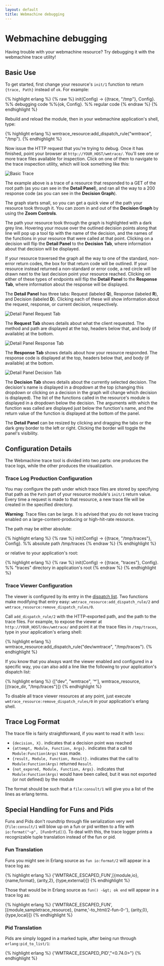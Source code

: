 ```yaml
---
layout: default
title: Webmachine debugging
---
```

# Webmachine debugging

Having trouble with your webmachine resource?  Try debugging it with
the webmachine trace utility!

## Basic Use

To get started, first change your resource's `init/1`
function to return `{trace, Path}` instead of `ok`. For example:

{% highlight erlang %}
{% raw %}
init(Config) ->
   {{trace, "/tmp"}, Config}.  %% debugging code
   %%{ok, Config}.             %% regular code
{% endraw %}
{% endhighlight %}


Rebuild and reload the module, then in your webmachine application's
shell, type:

{% highlight erlang %}
wmtrace_resource:add_dispatch_rule("wmtrace", "/tmp").
{% endhighlight %}

Now issue the HTTP request that you're trying to debug.  Once
it has finished, point your browser
at `http://YOUR_HOST/wmtrace/`.  You'll see one or
more trace files available for inspection.  Click on one of
them to navigate to the trace inspection utility, which will
look something like this:

![Basic Trace](images/basic-trace-labeled.png)

The example above is a trace of a resource that responded to a GET of
the root path (as you can see in the **Detail Panel**), and ran
all the way to a 200 response code (as you can see in the **Decision
Graph**).

The graph starts small, so you can get a quick view of the path your
resource took through it.  You can zoom in and out of the **Decision
Graph** by using the **Zoom Controls**.

The path your resource took through the graph is highlighted with a
dark grey line.  Hovering your mouse over the outlined decision points
along that line will pop up a tool tip with the name of the decision,
and the names of the functions in your resource that were called at
that point.  Clicking on a decision will flip the **Detail
Panel** to the **Decision Tab**, where information about that
decision will be displayed.

If your resource traversed the graph all the way to one of the
standard, non-error return codes, the box for that return code will be
outlined.  If your resource instead returned a non-standard or error
code, a red circle will be drawn next to the last decision point your
resource reached.  Clicking on either of these types of endpoints will
flip the **Detail Panel** to the **Response Tab**, where
information about the response will be displayed.

The **Detail Panel** has three tabs: Request (labeled
**Q**), Response (labeled **R**), and Decision (labeled
**D**).  Clicking each of these will show information about the
request, response, or current decision, respectively.

![Detail Panel Request Tab](images/basic-trace-request-tab.png)

The **Request Tab** shows details about what the client
requested.  The method and path are displayed at the top, headers
below that, and body (if available) at the bottom.

![Detail Panel Response Tab](images/basic-trace-response-tab.png)

The **Response Tab** shows details about how your resource
responded.  The response code is displayed at the top, headers below
that, and body (if available) at the bottom.

![Detail Panel Decision Tab](images/basic-trace-decision-tab.png)

The **Decision Tab** shows details about the currently selected
decision.  The decision's name is displayed in a dropdown at the top
(changing this dropdown or clicking on a decision in the graph will
change which decision is displayed).  The list of the functions called
in the resource's module is displayed in a dropdown below the
decision.  The arguments with which the function was called are
displayed just below the function's name, and the return value of the
function is displayed at the bottom of the panel.

The **Detail Panel** can be resized by clicking and dragging the
tabs or the dark grey border to the left or right.  Clicking the
border will toggle the panel's visibility.

## Configuration Details

The Webmachine trace tool is divided into two parts: one produces the
trace logs, while the other produces the visualization.

### Trace Log Production Configuration

You may configure the path under which trace files are stored by
specifying that path as the `Path` part of your resource
module's `init/1` return value.  Every time a request is
made to that resource, a new trace file will be created in the
specified directory.

**Warning**: Trace files can be large.  It is
advised that you do not leave tracing enabled on a
large-content-producing or high-hit-rate resource.

The path may be either absolute:

{% highlight erlang %}
{% raw %}
init(Config) ->
   {{trace, "/tmp/traces"}, Config}. %% absolute path /tmp/traces
{% endraw %}
{% endhighlight %}

or relative to your application's root:

{% highlight erlang %}
{% raw %}
init(Config) ->
   {{trace, "traces"}, Config}. %% "traces" directory in application's root
{% endraw %}
{% endhighlight %}

### Trace Viewer Configuration

The viewer is configured by its entry in the
[dispatch list](dispatcher.html).
Two functions make modifying that entry easy:
`wmtrace_resource:add_dispatch_rule/2`
and `wmtrace_resource:remove_dispatch_rules/0`.

Call `add_dispatch_rule/2` with the HTTP-exported path, and
the path to the trace files.  For example, to expose the viewer at
`http://YOUR_HOST/dev/wmtrace/` and point it at the trace
files in `/tmp/traces`, type in your application's erlang
shell:

{% highlight erlang %}
wmtrace_resource:add_dispatch_rule("dev/wmtrace", "/tmp/traces").
{% endhighlight %}

If you know that you always want the viewer enabled and configured in
a specific way, you can also add a line like the following to your
application's dispatch list:

{% highlight erlang %}
{["dev", "wmtrace", '*'], wmtrace_resource, [{trace_dir, "/tmp/traces"}]}
{% endhighlight %}

To disable all trace viewer resources at any point, just execute
`wmtrace_resource:remove_dispatch_rules/0` in your
application's erlang shell.

## Trace Log Format

The trace file is fairly straightforward, if you want to read it with
`less`:

* `{decision, X}.` indicates that a decision point was reached
* `{attempt, Module, Function, Args}.` indicates that a call to ` Module:Function(Args) ` was made.
* `{result, Module, Function, Result}.` indicates that the call to ` Module:Function(Args) ` returned ` Result `.
* `{not_expored, Module, Function, Args}.` indicates that ` Module:Function(Args) ` would have been called, but it was not exported (or not defined) by the module

The format should be such that a `file:consult/1` will
give you a list of the lines as erlang terms.

## Special Handling for Funs and Pids

Funs and Pids don't roundtrip through file serialization very well
(`file:consult/1` will blow up on a fun or pid written to a
file with `io:format("~p", [FunOrPid])`).  To deal with
this, the trace logger prints a recognizable tuple translation instead
of the fun or pid.

### Fun Translation

Funs you might see in Erlang source as `fun io:format/2`
will appear in a trace log as:

{% highlight erlang %}
{'WMTRACE_ESCAPED_FUN',[{module,io},
                        {name,format},
                        {arity,2},
                        {type,external}]}
{% endhighlight %}

Those that would be in Erlang source as ` fun() -&gt; ok end
` will appear in a trace log as:

{% highlight erlang %}
{'WMTRACE_ESCAPED_FUN',[{module,sampletrace_resource},
                        {name,'-to_html/2-fun-0-'},
                        {arity,0},
                        {type,local}]}
{% endhighlight %}

### Pid Translation

Pids are simply logged in a marked tuple, after being run through
 `erlang:pid_to_list/1`:

{% highlight erlang %}
{'WMTRACE_ESCAPED_PID',"<0.74.0>"}
{% endhighlight %}
